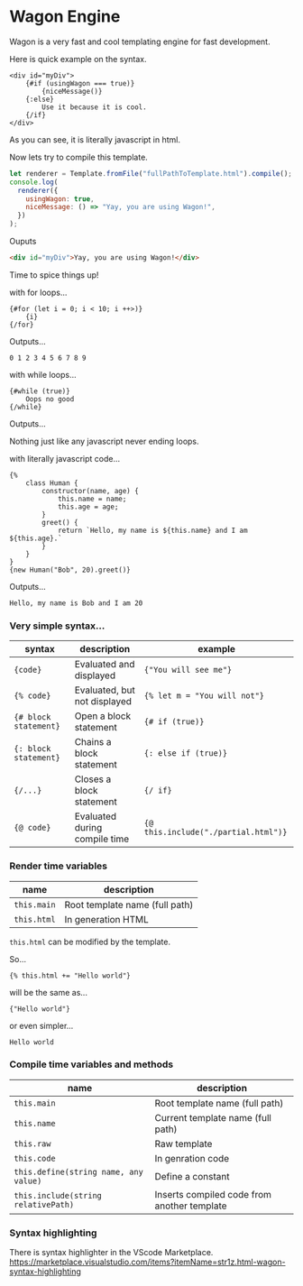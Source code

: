 # Wagon Engine

Wagon is a very fast and cool templating engine for fast development.

Here is quick example on the syntax.

```
<div id="myDiv">
    {#if (usingWagon === true)}
        {niceMessage()}
    {:else}
        Use it because it is cool.
    {/if}
</div>
```

As you can see, it is literally javascript in html.

Now lets try to compile this template.

```js
let renderer = Template.fromFile("fullPathToTemplate.html").compile();
console.log(
  renderer({
    usingWagon: true,
    niceMessage: () => "Yay, you are using Wagon!",
  })
);
```

Ouputs

```html
<div id="myDiv">Yay, you are using Wagon!</div>
```

Time to spice things up!

with for loops...

```
{#for (let i = 0; i < 10; i ++>)}
    {i}
{/for}
```

Outputs...

```
0 1 2 3 4 5 6 7 8 9
```

with while loops...

```
{#while (true)}
    Oops no good
{/while}
```

Outputs...

Nothing just like any javascript never ending loops.

with literally javascript code...

```
{%
    class Human {
        constructor(name, age) {
            this.name = name;
            this.age = age;
        }
        greet() {
            return `Hello, my name is ${this.name} and I am ${this.age}.`
        }
    }
}
{new Human("Bob", 20).greet()}
```

Outputs...

```
Hello, my name is Bob and I am 20
```

### Very simple syntax...

| syntax                | description                   | example                              |
| --------------------- | ----------------------------- | ------------------------------------ |
| `{code}`              | Evaluated and displayed       | `{"You will see me"}`                |
| `{% code}`            | Evaluated, but not displayed  | `{% let m = "You will not"}`         |
| `{# block statement}` | Open a block statement        | `{# if (true)}`                      |
| `{: block statement}` | Chains a block statement      | `{: else if (true)}`                 |
| `{/...}`              | Closes a block statement      | `{/ if}`                             |
| `{@ code}`            | Evaluated during compile time | `{@ this.include("./partial.html")}` |

### Render time variables

| name        | description                    |
| ----------- | ------------------------------ |
| `this.main` | Root template name (full path) |
| `this.html` | In generation HTML             |

`this.html` can be modified by the template.

So...

```
{% this.html += "Hello world"}
```

will be the same as...

```
{"Hello world"}
```

or even simpler...

```
Hello world
```

### Compile time variables and methods

| name                                  | description                                 |
| ------------------------------------- | ------------------------------------------- |
| `this.main`                           | Root template name (full path)              |
| `this.name`                           | Current template name (full path)           |
| `this.raw`                            | Raw template                                |
| `this.code`                           | In genration code                           |
| `this.define(string name, any value)` | Define a constant                           |
| `this.include(string relativePath)`   | Inserts compiled code from another template |

### Syntax highlighting

There is syntax highlighter in the VScode Marketplace.
https://marketplace.visualstudio.com/items?itemName=str1z.html-wagon-syntax-highlighting
